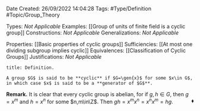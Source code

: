 <div class="topSpace"></div>

Date Created: 26/09/2022 14:04:28
Tags: #Type/Definition #Topic/Group_Theory

Types: _Not Applicable_
Examples: [[Group of units of finite field is a cyclic group]]
Constructions: _Not Applicable_
Generalizations: _Not Applicable_

Properties: [[Basic properties of cyclic groups]]
Sufficiencies: [[At most one dividing subgroup implies cyclic]]
Equivalences: [[Classification of Cyclic Groups]]
Justifications: _Not Applicable_

``` ad-Definition
title: Definition.

A group $G$ is said to be **cyclic** if $G=\gen{x}$ for some $x\in G$, in which case $x$ is said to be a **generator of $G$**.

```

**Remark.** It is clear that every cyclic group is abelian, for if $g,h\in G$, then $g=x^m$ and $h=x^n$ for some $n,m\in\Z$. Then $gh=x^mx^n=x^nx^m=hg$.<span style="float:right;">$\blacklozenge$</span>
